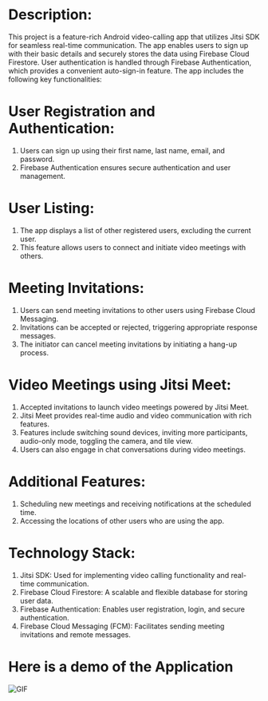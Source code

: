 # Description:
This project is a feature-rich Android video-calling app that utilizes Jitsi SDK for seamless real-time communication. The app enables users to sign up with their basic details and securely stores the data using Firebase Cloud Firestore. User authentication is handled through Firebase Authentication, which provides a convenient auto-sign-in feature. The app includes the following key functionalities:

# User Registration and Authentication:

1. Users can sign up using their first name, last name, email, and password.
2. Firebase Authentication ensures secure authentication and user management.

# User Listing:

1. The app displays a list of other registered users, excluding the current user.
2. This feature allows users to connect and initiate video meetings with others.

# Meeting Invitations:

1. Users can send meeting invitations to other users using Firebase Cloud Messaging.
2. Invitations can be accepted or rejected, triggering appropriate response messages.
3. The initiator can cancel meeting invitations by initiating a hang-up process.

# Video Meetings using Jitsi Meet:

1. Accepted invitations to launch video meetings powered by Jitsi Meet.
2. Jitsi Meet provides real-time audio and video communication with rich features.
3. Features include switching sound devices, inviting more participants, audio-only mode, toggling the camera, and tile view.
4. Users can also engage in chat conversations during video meetings.

# Additional Features:

1. Scheduling new meetings and receiving notifications at the scheduled time.
2. Accessing the locations of other users who are using the app.

# Technology Stack:

1. Jitsi SDK: Used for implementing video calling functionality and real-time communication.
2. Firebase Cloud Firestore: A scalable and flexible database for storing user data.
3. Firebase Authentication: Enables user registration, login, and secure authentication.
4. Firebase Cloud Messaging (FCM): Facilitates sending meeting invitations and remote messages.


# Here is a demo of the Application

![GIF](https://github.com/govind978/Zoom-Clone-Application/assets/68467567/2ee40a67-e07f-4027-88f3-e360afd56145)
